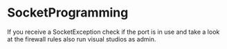 # SocketProgramming

If you receive a SocketException check if the port is in use and take a look at the firewall rules also run visual studios as admin.
